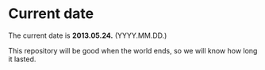 # Current date

The current date is **2013.05.24.** (YYYY.MM.DD.)

This repository will be good when the world ends, so we will know how long it lasted.